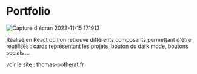 # Portfolio 



![Capture d'écran 2023-11-15 171913](https://github.com/ThomasPtht/Portfolio/assets/128037230/86387688-e739-4664-b992-731c207794a4)

Réalisé en React où l'on retrouve différents composants permettant d'être réutilisés : cards représentant les projets, bouton du dark mode, boutons socials ... 


voir le site : thomas-potherat.fr



